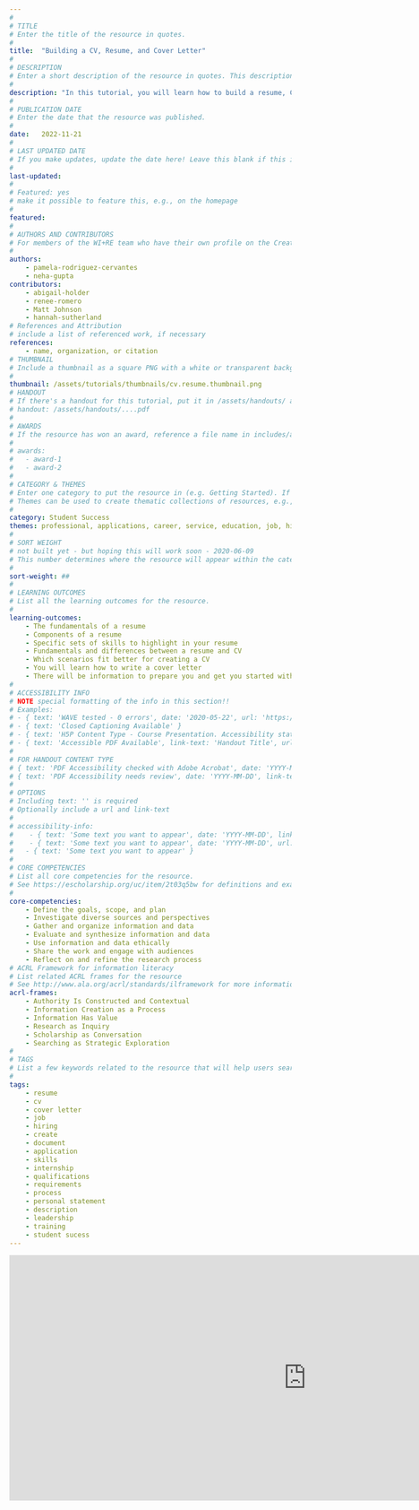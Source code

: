 ```yaml
---
#
# TITLE
# Enter the title of the resource in quotes.
#
title:  "Building a CV, Resume, and Cover Letter"
#
# DESCRIPTION
# Enter a short description of the resource in quotes. This description will appear on the list page as a preview, but not on the tutorial/workshop itself.
#
description: "In this tutorial, you will learn how to build a resume, CV, and cover letter. You will learn to structure your skills and have a bigger idea of the fundamental points to tackle when demonstrating your abilities."
#
# PUBLICATION DATE
# Enter the date that the resource was published.
#
date:   2022-11-21
#
# LAST UPDATED DATE
# If you make updates, update the date here! Leave this blank if this is being published for the first time.
#
last-updated:
#
# Featured: yes
# make it possible to feature this, e.g., on the homepage
#
featured: 
#
# AUTHORS AND CONTRIBUTORS
# For members of the WI+RE team who have their own profile on the Creative Team page, enter the name as firstname-lastname (e.g. doug-worsham). For community partners who don't have their own profile on the WI+RE site, enter their name as Firstname Lastname (e.g. Gene Block). The names will appear in the order you enter them.
#
authors:
    - pamela-rodriguez-cervantes
    - neha-gupta
contributors:
    - abigail-holder
    - renee-romero
    - Matt Johnson
    - hannah-sutherland
# References and Attribution
# include a list of referenced work, if necessary
references:
    - name, organization, or citation
# THUMBNAIL
# Include a thumbnail as a square PNG with a white or transparent background. Our standard dimensions are 250x250 px, but any size square will do. Thumbnails for tutorials go in /assets/tutorials/thumbnails/, and for workshops, /assets/workshops/thumbnails/.
#
thumbnail: /assets/tutorials/thumbnails/cv.resume.thumbnail.png
# HANDOUT
# If there's a handout for this tutorial, put it in /assets/handouts/ and replace the three dots with the filename!
# handout: /assets/handouts/....pdf
#
# AWARDS
# If the resource has won an award, reference a file name in includes/awards/ without the .html. For example, if it was accepted to PRIMO, you would write "primo". If the award isn't in includes/awards, create a new award file!
#
# awards: 
#   - award-1
#   - award-2
#
# CATEGORY & THEMES
# Enter one category to put the resource in (e.g. Getting Started). If you enter a category that doesn't already exist, a new category will be created on the WI+RE site.
# Themes can be used to create thematic collections of resources, e.g., stem, etc.
#
category: Student Success
themes: professional, applications, career, service, education, job, hiring
#
# SORT WEIGHT
# not built yet - but hoping this will work soon - 2020-06-09
# This number determines where the resource will appear within the category. Larger numbers appear later within the category, and higher numbers appear earlier.
#
sort-weight: ##
#
# LEARNING OUTCOMES
# List all the learning outcomes for the resource.
#
learning-outcomes:
    - The fundamentals of a resume
    - Components of a resume
    - Specific sets of skills to highlight in your resume
    - Fundamentals and differences between a resume and CV
    - Which scenarios fit better for creating a CV
    - You will learn how to write a cover letter
    - There will be information to prepare you and get you started with your document
#
# ACCESSIBILITY INFO
# NOTE special formatting of the info in this section!!
# Examples:
# - { text: 'WAVE tested - 0 errors', date: '2020-05-22', url: 'https://wave.webaim.org/' }
# - { text: 'Closed Captioning Available' }
# - { text: 'H5P Content Type - Course Presentation. Accessibility status - Tested with no known problems', date: 'YYYY-MM-DD', url: 'https://h5p.org/documentation/installation/content-type-accessibility' }
# - { text: 'Accessible PDF Available', link-text: 'Handout Title', url: 'full-url' }
#
# FOR HANDOUT CONTENT TYPE
# { text: 'PDF Accessibility checked with Adobe Acrobat', date: 'YYYY-MM-DD' }
# { text: 'PDF Accessibility needs review', date: 'YYYY-MM-DD', link-text: 'Issue reported', url: 'link to issue' } 
#
# OPTIONS
# Including text: '' is required
# Optionally include a url and link-text
#
# accessibility-info:
#    - { text: 'Some text you want to appear', date: 'YYYY-MM-DD', link-text: 'The title of a link that appears next', url: #'https://uclalibrary.github.io/research-tips/full-url-here.html' }
#    - { text: 'Some text you want to appear', date: 'YYYY-MM-DD', url: 'https://uclalibrary.github.io/research-tips/full-url-here.html' }
#   - { text: 'Some text you want to appear' }
#
# CORE COMPETENCIES
# List all core competencies for the resource.
# See https://escholarship.org/uc/item/2t03q5bw for definitions and examples of each core competency
#
core-competencies:
    - Define the goals, scope, and plan
    - Investigate diverse sources and perspectives
    - Gather and organize information and data
    - Evaluate and synthesize information and data
    - Use information and data ethically 
    - Share the work and engage with audiences
    - Reflect on and refine the research process
# ACRL Framework for information literacy
# List related ACRL frames for the resource
# See http://www.ala.org/acrl/standards/ilframework for more information
acrl-frames:
    - Authority Is Constructed and Contextual
    - Information Creation as a Process
    - Information Has Value
    - Research as Inquiry
    - Scholarship as Conversation
    - Searching as Strategic Exploration
#
# TAGS
# List a few keywords related to the resource that will help users search for it.
#
tags:
    - resume
    - cv
    - cover letter
    - job
    - hiring
    - create
    - document
    - application
    - skills
    - internship
    - qualifications
    - requirements
    - process
    - personal statement
    - description
    - leadership
    - training
    - student sucess
---
```

<iframe src="https://uclabruinlearn.h5p.com/content/1291800801752157208/embed" width="1059" height="438" frameborder="0" allowfullscreen="allowfullscreen" title="CV/Cover Letter/Resume Tutorial"></iframe><script src="https://uclalibrary.github.io/research-tips/assets/js/resizer.js" charset="UTF-8"></script>
